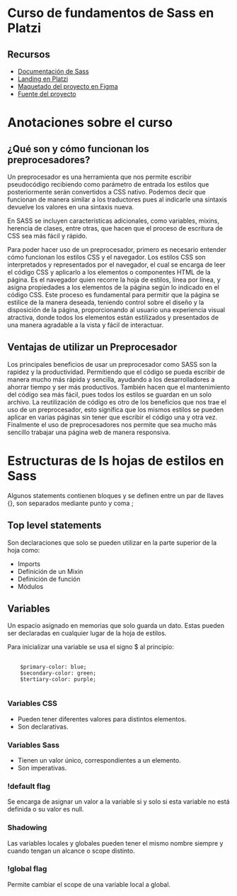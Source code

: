 # Curso de fundamentos de Sass en Platzi

## Recursos
- [Documentación de Sass](https://sass-lang.com/documentation/)
- [Landing en Platzi](https://anamdiazs.github.io/eco-store-platzi/)
- [Maquetado del proyecto en Figma](https://www.figma.com/file/Em1aDiIHmqozHpUAjsYhT7/Eco-Store-Mockups-(Copy)?node-id=0-1&t=XnwZpdCNaYggBsGh-0)
- [Fuente del proyecto](https://fonts.google.com/specimen/IBM+Plex+Sans?query=ibm+plex+sans)

# Anotaciones sobre el curso
## ¿Qué son y cómo funcionan los preprocesadores?

Un preprocesador es una herramienta que nos permite escribir pseudocódigo recibiendo como parámetro de entrada los estilos que posteriormente serán convertidos a CSS nativo. Podemos decir que funcionan de manera similar a los traductores pues al indicarle una sintaxis devuelve los valores en una sintaxis nueva.

En SASS se incluyen características adicionales, como variables, mixins, herencia de clases, entre otras, que hacen que el proceso de escritura de CSS sea más fácil y rápido.

Para poder hacer uso de un preprocesador, primero es necesario entender cómo funcionan los estilos CSS y el navegador. Los estilos CSS son interpretados y representados por el navegador, el cual se encarga de leer el código CSS y aplicarlo a los elementos o componentes HTML de la página. Es el navegador quien recorre la hoja de estilos, línea por línea, y asigna propiedades a los elementos de la página según lo indicado en el código CSS. Este proceso es fundamental para permitir que la página se estilice de la manera deseada, teniendo control sobre el diseño y la disposición de la página, proporcionando al usuario una experiencia visual atractiva, donde todos los elementos están estilizados y presentados de una manera agradable a la vista y fácil de interactuar.

## Ventajas de utilizar un Preprocesador

Los principales beneficios de usar un preprocesador como SASS son la rapidez y la productividad. Permitiendo que el código se pueda escribir de manera mucho más rápida y sencilla, ayudando a los desarrolladores a ahorrar tiempo y ser más productivos. También hacen que el mantenimiento del código sea más fácil, pues todos los estilos se guardan en un solo archivo. La reutilización de código es otro de los beneficios que nos trae el uso de un preprocesador, esto significa que los mismos estilos se pueden aplicar en varias páginas sin tener que escribir el código una y otra vez.
Finalmente el uso de preprocesadores nos permite que sea mucho más sencillo trabajar una página web de manera responsiva.

# Estructuras de ls hojas de estilos en Sass
Algunos statements contienen bloques y se definen entre un par de llaves {}, son separados mediante punto y coma ;

## Top level statements
Son declaraciones que solo se pueden utilizar en la parte superior de la hoja como:
- Imports
- Definición de un Mixin
- Definición de función
- Módulos

## Variables
Un espacio asignado en memorias que solo guarda un dato. Estas pueden ser declaradas en cualquier lugar de la hoja de estilos.

Para inicializar una variable se usa el signo $ al principio:

<pre>
  <code>
    $primary-color: blue;
    $secondary-color: green;
    $tertiary-color: purple;
  </code>
</pre>

### Variables CSS
- Pueden tener diferentes valores para distintos elementos.
- Son declarativas.

### Variables Sass
- Tienen un valor único, correspondientes a un elemento.
- Son imperativas.

### !default flag
Se encarga de asignar un valor a la variable si y solo si esta variable no está definida o su valor es null.

### Shadowing
Las variables locales y globales pueden tener el mismo nombre siempre y cuando tengan un alcance o scope distinto.

### !global flag
Permite cambiar el scope de una variable local a global.

